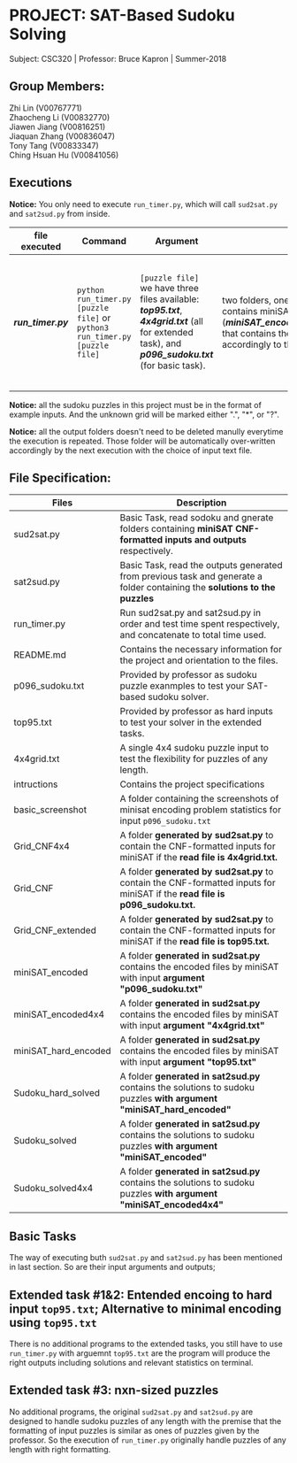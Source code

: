 # PROJECT: SAT-Based Sudoku Solving
Subject: CSC320 | Professor: Bruce Kapron | Summer-2018

## Group Members:
Zhi Lin (V00767771) <br/>
Zhaocheng Li (V00832770) <br/>
Jiawen Jiang (V00816251)<br/>
Jiaquan Zhang (V00836047)<br/>
Tony Tang (V00833347)<br/>
Ching Hsuan Hu (V00841056)<br/>

## Executions
**Notice:** You only need to execute `run_timer.py`, which will call `sud2sat.py` and `sat2sud.py` from inside.

file executed|Command|Argument|Output|Property
---|---|---|---|---
***run_timer.py***|`python run_timer.py [puzzle file]` or `python3 run_timer.py [puzzle file]`|`[puzzle file]` we have three files available: ***top95.txt***, ***4x4grid.txt*** (all for extended task), and ***p096_sudoku.txt*** (for basic task).|two folders, one (***Grid_CNF4x4/Grid_CNF/Grid_CNF_extended***) that contains miniSAT CNF-format inputs; another (***miniSAT_encoded4x4/miniSAT_encoded/miniSAT_hard_encoded***) that contains the miniSAT endcoded files, respectively and accordingly to the argument; and time |basic and extended tasks mixed; available to process sudoku puzzles of any length.

**Notice:** all the sudoku puzzles in this project must be in the format of example inputs. And the unknown grid will be marked either ".", "*", or "?".

**Notice:** all the output folders doesn't need to be deleted manully everytime the execution is repeated. Those folder will be automatically over-written accordingly by the next execution with the choice of input text file.

## File Specification:
Files|Description
---|---
sud2sat.py|Basic Task, read sodoku and gnerate folders containing **miniSAT CNF-formatted inputs and outputs** respectively.
sat2sud.py|Basic Task, read the outputs generated from previous task and generate a folder containing the **solutions to the puzzles**
run_timer.py|Run sud2sat.py and sat2sud.py in order and test time spent respectively, and concatenate to total time used.
README.md|Contains the necessary information for the project and orientation to the files.
p096_sudoku.txt|Provided by professor as sudoku puzzle exanmples to test your SAT-based sudoku solver.
top95.txt|Provided by professor as hard inputs to test your solver in the extended tasks.
4x4grid.txt|A single 4x4 sudoku puzzle input to test the flexibility for puzzles of any length.
intructions|Contains the project specifications
basic_screenshot|A folder containing the screenshots of minisat encoding problem statistics for input `p096_sudoku.txt`
Grid_CNF4x4|A folder **generated by sud2sat.py** to contain the CNF-formatted inputs for miniSAT if the **read file is 4x4grid.txt.**
Grid_CNF|A folder **generated by sud2sat.py** to contain the CNF-formatted inputs for miniSAT if the **read file is p096_sudoku.txt.**
Grid_CNF_extended|A folder **generated by sud2sat.py** to contain the CNF-formatted inputs for miniSAT if the **read file is top95.txt.**
miniSAT_encoded|A folder **generated in sud2sat.py** contains the encoded files by miniSAT with input **argument "p096_sudoku.txt"**
miniSAT_encoded4x4|A folder **generated in sud2sat.py** contains the encoded files by miniSAT with input **argument "4x4grid.txt"**
miniSAT_hard_encoded|A folder **generated in sud2sat.py** contains the encoded files by miniSAT with input **argument "top95.txt"**
Sudoku_hard_solved|A folder **generated in sat2sud.py** contains the solutions to sudoku puzzles **with argument "miniSAT_hard_encoded"**
Sudoku_solved|A folder **generated in sat2sud.py** contains the solutions to sudoku puzzles **with argument "miniSAT_encoded"**
Sudoku_solved4x4|A folder **generated in sat2sud.py** contains the solutions to sudoku puzzles **with argument "miniSAT_encoded4x4"**

## Basic Tasks
The way of executing buth `sud2sat.py` and `sat2sud.py` has been mentioned in last section. So are their input arguments and outputs;

## Extended task #1&2: Entended encoing to hard input `top95.txt`; Alternative to minimal encoding using `top95.txt`
There is no additional programs to the extended tasks, you still have to use `run_timer.py` with arguemnt `top95.txt` are the program will produce the right outputs including solutions and relevant statistics on terminal.

## Extended task #3: nxn-sized puzzles
No additional programs, the original `sud2sat.py` and `sat2sud.py` are designed to handle sudoku puzzles of any length with the premise that the formatting of input puzzles is similar as ones of puzzles given by the professor. So the execution of `run_timer.py` originally handle puzzles of any length with right formatting.

